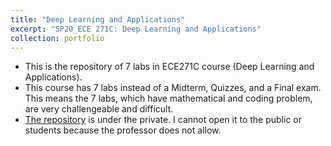 ```yaml
---
title: "Deep Learning and Applications"
excerpt: "SP20_ECE 271C: Deep Learning and Applications"
collection: portfolio
---
```


- This is the repository of 7 labs in ECE271C course (Deep Learning and Applications).
- This course has 7 labs instead of a Midterm, Quizzes, and a Final exam. This means the 7 labs, which have mathematical and coding problem, are very challengeable and difficult.
- [The repository](https://github.com/haenara-shin/ECE271C.git) is under the private. I cannot open it to the public or students because the professor does not allow.
